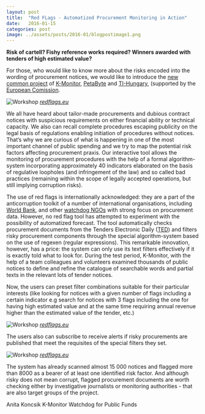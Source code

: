 ```yaml
---
layout: post
title:  "Red FLags - Automatized Procurement Monitoring in Action"
date:   2016-01-15
categories: post
image: ../assets/posts/2016-01/blogpostimage1.png
---
```


**Risk of cartell? Fishy reference works required? Winners awarded with tenders of high estimated value?**

For those, who would like to know more about the risks encoded into the wording of procurement notices, we would like to introduce the [new common project](http://www.redflags.eu/notice/170964-2013) of [K-Monitor](http://k-monitor.hu/), [PetaByte](http://transparency.hu/en) and [TI-Hungary](http://transparency.hu/en), (supported by the [European Comission](http://ec.europa.eu/dgs/home-affairs/).

![Workshop]({{site.baseurl}}/assets/posts/2016-01/blogpostimage1.png)
*[redflags.eu](http://redflags.eu)*

We all have heard about tailor-made procurements and dubious contract notices with suspicious requirements on either financial ability or technical capacity. We also can recall complete procedures escaping publicity on the legal basis of regulations enabling initiation of procedures without notices. That’s why we are curious of what is happening in one of the most important channel of public spending and we try to map the potential risk factors affecting procurement praxis. Our interactive tool allows the monitoring of procurement procedures with the help of a formal algorithm-system incorporating approximately 40 indicators elaborated on the basis of regulative loopholes (and infringement of the law) and so called bad practices (remaining within the scope of legally accepted operations, but still implying corruption risks).

The use of red flags is internationally acknowledged: they are a part of the anti­corruption toolkit of a number of international organisations, including [World Bank](http://siteresources.worldbank.org/INTDOII/Resources/Red_flags_reader_friendly.pdf), and other [watchdog NGOs](http://e-prokurimi.org/ferizaj/red-flags) with strong focus on procurement data. However, no red flag tool has attempted to experiment with the possibility of automatized forecast. The tool automatically checks procurement documents from the Tenders Electronic Daily ([TED](http://ted.europa.eu/TED/main/HomePage.do)) and filters risky procurement components through the special algorithm-system based on the use of regexen (regular expressions). This remarkable innovation, however, has a price: the system can only use its text­ filters effectively if it is exactly told what to look for. During the test­ period, K-­Monitor, with the help of a team colleagues and volunteers examined thousands of public notices to define and refine the catalogue of searchable words and partial texts in the relevant lots of tender notices.

Now, the users can preset filter combinations suitable for their particular interests (like looking for notices with a given number of flags including a certain indicator e.g search for notices with 3 flags including the one for having high estimated value and at the same time requiring annual revenue higher than the estimated value of the tender, etc.)

![Workshop]({{site.baseurl}}/assets/posts/2016-01/blogpostimage2.png)
*[redflags.eu](http://redflags.eu)*

The users also can subscribe to receive alerts if risky procurements are published that meet the requisites of the special filters they set.

![Workshop]({{site.baseurl}}/assets/posts/2016-01/blogpostimage3.png)
*[redflags.eu](http://redflags.eu)*

The system has already scanned almost 15 000 notices and flagged more than 8000 as a bearer of at least one identified risk factor. And although risky does not mean corrupt, flagged procurement documents are worth checking either by investigative journalists or monitoring authorities - that are also target groups of the project.


Anita Koncsik
K-Monitor Watchdog for Public Funds
